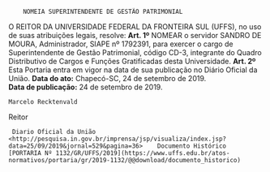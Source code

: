         NOMEIA SUPERINTENDENTE DE GESTÃO PATRIMONIAL  

 O REITOR DA UNIVERSIDADE FEDERAL DA FRONTEIRA SUL (UFFS), no uso de suas atribuições legais, resolve:   **Art. 1º**  NOMEAR o servidor SANDRO DE MOURA, Administrador, SIAPE nº 1792391, para exercer o cargo de Superintendente de Gestão Patrimonial, código CD-3, integrante do Quadro Distributivo de Cargos e Funções Gratificadas desta Universidade.   **Art. 2º**  Esta Portaria entra em vigor na data de sua publicação no Diário Oficial da União.        **Data do ato:** Chapecó-SC, 24 de setembro de 2019.   
 **Data de publicação:**  24 de setembro de 2019. 

    Marcelo Recktenvald   
 Reitor 

     Diario Oficial da União <http://pesquisa.in.gov.br/imprensa/jsp/visualiza/index.jsp?data=25/09/2019&jornal=529&pagina=36>    Documento Histórico  [PORTARIA Nº 1132/GR/UFFS/2019](https://www.uffs.edu.br/atos-normativos/portaria/gr/2019-1132/@@download/documento_historico)     
      